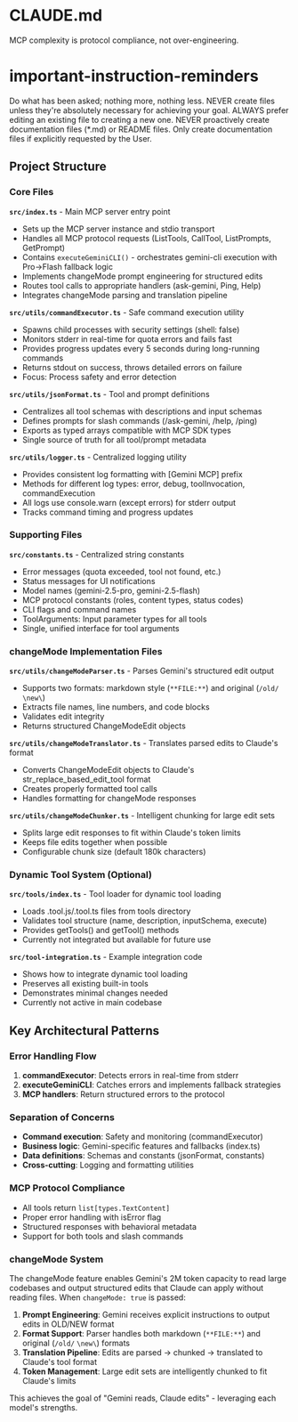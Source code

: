 # CLAUDE.md

MCP complexity is protocol compliance, not over-engineering.
# important-instruction-reminders
Do what has been asked; nothing more, nothing less.
NEVER create files unless they're absolutely necessary for achieving your goal.
ALWAYS prefer editing an existing file to creating a new one.
NEVER proactively create documentation files (*.md) or README files. Only create documentation files if explicitly requested by the User.

## Project Structure

### Core Files

**`src/index.ts`** - Main MCP server entry point
- Sets up the MCP server instance and stdio transport
- Handles all MCP protocol requests (ListTools, CallTool, ListPrompts, GetPrompt)
- Contains `executeGeminiCLI()` - orchestrates gemini-cli execution with Pro→Flash fallback logic
- Implements changeMode prompt engineering for structured edits
- Routes tool calls to appropriate handlers (ask-gemini, Ping, Help)
- Integrates changeMode parsing and translation pipeline

**`src/utils/commandExecutor.ts`** - Safe command execution utility
- Spawns child processes with security settings (shell: false)
- Monitors stderr in real-time for quota errors and fails fast
- Provides progress updates every 5 seconds during long-running commands
- Returns stdout on success, throws detailed errors on failure
- Focus: Process safety and error detection

**`src/utils/jsonFormat.ts`** - Tool and prompt definitions
- Centralizes all tool schemas with descriptions and input schemas
- Defines prompts for slash commands (/ask-gemini, /help, /ping)
- Exports as typed arrays compatible with MCP SDK types
- Single source of truth for all tool/prompt metadata

**`src/utils/logger.ts`** - Centralized logging utility
- Provides consistent log formatting with [Gemini MCP] prefix
- Methods for different log types: error, debug, toolInvocation, commandExecution
- All logs use console.warn (except errors) for stderr output
- Tracks command timing and progress updates

### Supporting Files

**`src/constants.ts`** - Centralized string constants
- Error messages (quota exceeded, tool not found, etc.)
- Status messages for UI notifications
- Model names (gemini-2.5-pro, gemini-2.5-flash)
- MCP protocol constants (roles, content types, status codes)
- CLI flags and command names
- ToolArguments: Input parameter types for all tools
- Single, unified interface for tool arguments

### changeMode Implementation Files

**`src/utils/changeModeParser.ts`** - Parses Gemini's structured edit output
- Supports two formats: markdown style (`**FILE:**`) and original (`/old/` `\new\`)
- Extracts file names, line numbers, and code blocks
- Validates edit integrity
- Returns structured ChangeModeEdit objects

**`src/utils/changeModeTranslator.ts`** - Translates parsed edits to Claude's format
- Converts ChangeModeEdit objects to Claude's str_replace_based_edit_tool format
- Creates properly formatted tool calls
- Handles formatting for changeMode responses

**`src/utils/changeModeChunker.ts`** - Intelligent chunking for large edit sets
- Splits large edit responses to fit within Claude's token limits
- Keeps file edits together when possible
- Configurable chunk size (default 180k characters)

### Dynamic Tool System (Optional)

**`src/tools/index.ts`** - Tool loader for dynamic tool loading
- Loads .tool.js/.tool.ts files from tools directory
- Validates tool structure (name, description, inputSchema, execute)
- Provides getTools() and getTool() methods
- Currently not integrated but available for future use

**`src/tool-integration.ts`** - Example integration code
- Shows how to integrate dynamic tool loading
- Preserves all existing built-in tools
- Demonstrates minimal changes needed
- Currently not active in main codebase

## Key Architectural Patterns

### Error Handling Flow
1. **commandExecutor**: Detects errors in real-time from stderr
2. **executeGeminiCLI**: Catches errors and implements fallback strategies
3. **MCP handlers**: Return structured errors to the protocol

### Separation of Concerns
- **Command execution**: Safety and monitoring (commandExecutor)
- **Business logic**: Gemini-specific features and fallbacks (index.ts)
- **Data definitions**: Schemas and constants (jsonFormat, constants)
- **Cross-cutting**: Logging and formatting utilities

### MCP Protocol Compliance
- All tools return `list[types.TextContent]`
- Proper error handling with isError flag
- Structured responses with behavioral metadata
- Support for both tools and slash commands




### changeMode System

The changeMode feature enables Gemini's 2M token capacity to read large codebases and output structured edits that Claude can apply without reading files. When `changeMode: true` is passed:

1. **Prompt Engineering**: Gemini receives explicit instructions to output edits in OLD/NEW format
2. **Format Support**: Parser handles both markdown (`**FILE:**`) and original (`/old/` `\new\`) formats
3. **Translation Pipeline**: Edits are parsed → chunked → translated to Claude's tool format
4. **Token Management**: Large edit sets are intelligently chunked to fit Claude's limits

This achieves the goal of "Gemini reads, Claude edits" - leveraging each model's strengths.